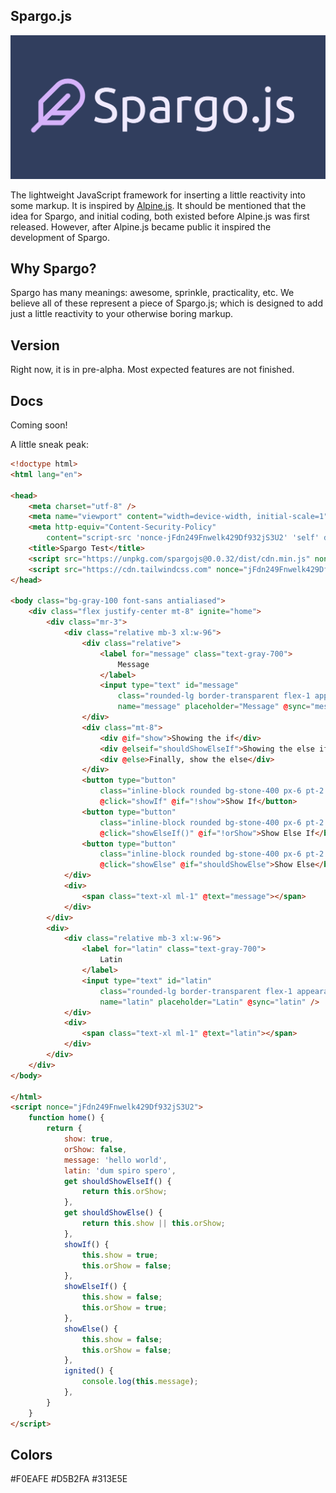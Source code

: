 ## Spargo.js

<p align="center"><img src="/logo_with_text.png" alt="Spargo.js Logo"></p>

The lightweight JavaScript framework for inserting a little reactivity into some markup. It is inspired by [Alpine.js](https://github.com/alpinejs/alpine). It should be mentioned that the idea for Spargo, and initial coding, both existed before Alpine.js was first released. However, after Alpine.js became public it inspired the development of Spargo.

## Why Spargo?

Spargo has many meanings: awesome, sprinkle, practicality, etc. We believe all of these represent a piece of Spargo.js; which is designed to add just a little reactivity to your otherwise boring markup.

## Version

Right now, it is in pre-alpha. Most expected features are not finished.

## Docs

Coming soon!

A little sneak peak:

```html
<!doctype html>
<html lang="en">

<head>
    <meta charset="utf-8" />
    <meta name="viewport" content="width=device-width, initial-scale=1">
    <meta http-equiv="Content-Security-Policy"
        content="script-src 'nonce-jFdn249Fnwelk429Df932jS3U2' 'self' data:; default-src 'self'; style-src https://cdn.tailwindcss.com 'unsafe-inline'">
    <title>Spargo Test</title>
    <script src="https://unpkg.com/spargojs@0.0.32/dist/cdn.min.js" nonce="jFdn249Fnwelk429Df932jS3U2" defer></script>
    <script src="https://cdn.tailwindcss.com" nonce="jFdn249Fnwelk429Df932jS3U2"></script>
</head>

<body class="bg-gray-100 font-sans antialiased">
    <div class="flex justify-center mt-8" ignite="home">
        <div class="mr-3">
            <div class="relative mb-3 xl:w-96">
                <div class="relative">
                    <label for="message" class="text-gray-700">
                        Message
                    </label>
                    <input type="text" id="message"
                        class="rounded-lg border-transparent flex-1 appearance-none border border-gray-300 w-full py-2 px-4 bg-white text-gray-700 placeholder-gray-400 shadow-sm text-base focus:outline-none focus:ring-2 focus:ring-stone-600 focus:border-transparent"
                        name="message" placeholder="Message" @sync="message" />
                </div>
                <div class="mt-8">
                    <div @if="show">Showing the if</div>
                    <div @elseif="shouldShowElseIf">Showing the else if</div>
                    <div @else>Finally, show the else</div>
                </div>
                <button type="button"
                    class="inline-block rounded bg-stone-400 px-6 pt-2.5 pb-2 text-xs font-medium uppercase leading-normal text-stone-900 transition duration-150 ease-in-out hover:bg-zinc-300 focus:bg-primary-zink-200 focus:outline-none focus:ring-0 active:bg-primary-zink-400"
                    @click="showIf" @if="!show">Show If</button>
                <button type="button"
                    class="inline-block rounded bg-stone-400 px-6 pt-2.5 pb-2 text-xs font-medium uppercase leading-normal text-stone-900 transition duration-150 ease-in-out hover:bg-zinc-300 focus:bg-primary-zink-200 focus:outline-none focus:ring-0 active:bg-primary-zink-400"
                    @click="showElseIf()" @if="!orShow">Show Else If</button>
                <button type="button"
                    class="inline-block rounded bg-stone-400 px-6 pt-2.5 pb-2 text-xs font-medium uppercase leading-normal text-stone-900 transition duration-150 ease-in-out hover:bg-zinc-300 focus:bg-primary-zink-200 focus:outline-none focus:ring-0 active:bg-primary-zink-400"
                    @click="showElse" @if="shouldShowElse">Show Else</button>
            </div>
            <div>
                <span class="text-xl ml-1" @text="message"></span>
            </div>
        </div>
        <div>
            <div class="relative mb-3 xl:w-96">
                <label for="latin" class="text-gray-700">
                    Latin
                </label>
                <input type="text" id="latin"
                    class="rounded-lg border-transparent flex-1 appearance-none border border-gray-300 w-full py-2 px-4 bg-white text-gray-700 placeholder-gray-400 shadow-sm text-base focus:outline-none focus:ring-2 focus:ring-stone-600 focus:border-transparent"
                    name="latin" placeholder="Latin" @sync="latin" />
            </div>
            <div>
                <span class="text-xl ml-1" @text="latin"></span>
            </div>
        </div>
    </div>
</body>

</html>
<script nonce="jFdn249Fnwelk429Df932jS3U2">
    function home() {
        return {
            show: true,
            orShow: false,
            message: 'hello world',
            latin: 'dum spiro spero',
            get shouldShowElseIf() {
                return this.orShow;
            },
            get shouldShowElse() {
                return this.show || this.orShow;
            },
            showIf() {
                this.show = true;
                this.orShow = false;
            },
            showElseIf() {
                this.show = false;
                this.orShow = true;
            },
            showElse() {
                this.show = false;
                this.orShow = false;
            },
            ignited() {
                console.log(this.message);
            },
        }
    }
</script>
```

## Colors
#F0EAFE
#D5B2FA
#313E5E